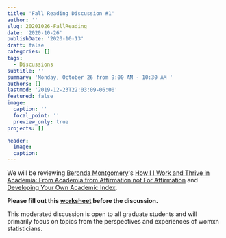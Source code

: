 ```yaml
---
title: 'Fall Reading Discussion #1'
author: ''
slug: 20201026-FallReading
date: '2020-10-26'
publishDate: '2020-10-13'
draft: false
categories: []
tags: 
  - Discussions
subtitle: ''
summary: 'Monday, October 26 from 9:00 AM - 10:30 AM '
authors: []
lastmod: '2019-12-23T22:03:09-06:00'
featured: false
image:
  caption: ''
  focal_point: ''
  preview_only: true
projects: []

header:
  image:   
  caption: 
---
```



We will be reviewing [Beronda Montgomery](http://www.berondamontgomery.com/)'s [How I I Work and Thrive in Academia: From Academia from Affirmation not For Affirmation](https://lazyslowdown.com/how-i-work-and-thrive-in-academia-from-affirmation-not-for-affirmation/) and [Developing Your Own Academic Index](https://lazyslowdown.com/developing-your-own-academic-index/).

**Please fill out this [worksheet](My-relationship-with-affirmation.pdf) before the discussion.**

This moderated discussion is open to all graduate students and will primarily focus on topics from the perspectives and experiences of womxn statisticians.
